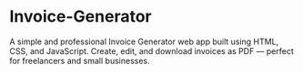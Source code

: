 # Invoice-Generator
A simple and professional Invoice Generator web app built using HTML, CSS, and JavaScript. Create, edit, and download invoices as PDF — perfect for freelancers and small businesses.
